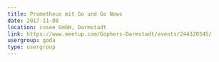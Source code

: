 ```yaml
---
title: Prometheus mit Go und Go News
date: 2017-11-08
location: cosee GmbH, Darmstadt
link: https://www.meetup.com/Gophers-Darmstadt/events/244320345/
usergroup: goda
type: usergroup
---
```

